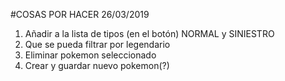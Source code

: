 ﻿#COSAS POR HACER 26/03/2019  

1. Añadir a la lista de tipos (en el botón) NORMAL y SINIESTRO    
2. Que se pueda filtrar por legendario
3. Eliminar pokemon seleccionado
4. Crear y guardar nuevo pokemon(?)
